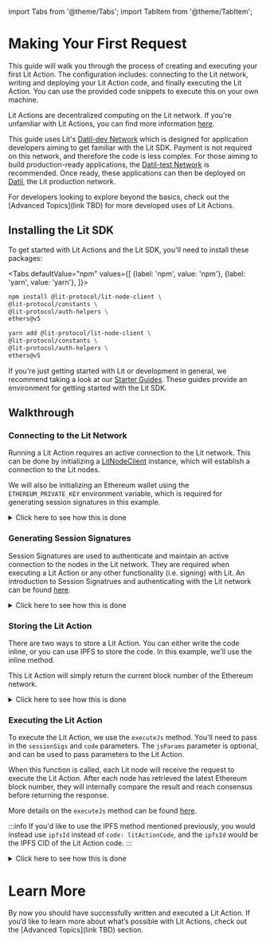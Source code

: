import Tabs from '@theme/Tabs'; import TabItem from '@theme/TabItem';

# Making Your First Request

This guide will walk you through the process of creating and executing your first Lit Action. The configuration includes: connecting to the Lit network, writing and deploying your Lit Action code, and finally executing the Lit Action. You can use the provided code snippets to execute this on your own machine.

Lit Actions are decentralized computing on the Lit network. If you're unfamiliar with Lit Actions, you can find more information [here](../../learn/lit-actions/overview.md).

This guide uses Lit's [Datil-dev Network](../../learn/overview/how-it-works/lit-networks/testnets.md) which is designed for application developers aiming to get familiar with the Lit SDK. Payment is not required on this network, and therefore the code is less complex. For those aiming to build production-ready applications, the [Datil-test Network](../../learn/overview/how-it-works/lit-networks/testnets.md) is recommended. Once ready, these applications can then be deployed on [Datil](../../learn/overview/how-it-works/lit-networks/mainnets.md), the Lit production network.

For developers looking to explore beyond the basics, check out the [Advanced Topics](link TBD) for more developed uses of Lit Actions.

## Installing the Lit SDK

To get started with Lit Actions and the Lit SDK, you'll need to install these packages:

<Tabs
defaultValue="npm"
values={[
{label: 'npm', value: 'npm'},
{label: 'yarn', value: 'yarn'},
]}>
<TabItem value="npm">

```bash
npm install @lit-protocol/lit-node-client \
@lit-protocol/constants \
@lit-protocol/auth-helpers \
ethers@v5
```

</TabItem>

<TabItem value="yarn">

```bash
yarn add @lit-protocol/lit-node-client \
@lit-protocol/constants \
@lit-protocol/auth-helpers \
ethers@v5
```

</TabItem>
</Tabs>

If you're just getting started with Lit or development in general, we recommend taking a look at our [Starter Guides](https://github.com/LIT-Protocol/developer-guides-code/tree/master/starter-guides). These guides provide an environment for getting started with the Lit SDK.

## Walkthrough

### Connecting to the Lit Network

Running a Lit Action requires an active connection to the Lit network. This can be done by initializing a [LitNodeClient](./connecting-to-lit.md) instance, which will establish a connection to the Lit nodes.

We will also be initializing an Ethereum wallet using the `ETHEREUM_PRIVATE_KEY` environment variable, which is required for generating session signatures in this example.

<details>
<summary>Click here to see how this is done</summary>
<p>

```ts
import { LitNodeClient } from "@lit-protocol/lit-node-client";
import { LitNetwork, LIT_RPC } from "@lit-protocol/constants";
import * as ethers from "ethers";

const litNodeClient = new LitNodeClient({
  litNetwork: LitNetwork.DatilDev,
  debug: false
});
await litNodeClient.connect();

const ethersWallet = new ethers.Wallet(
  process.env.ETHEREUM_PRIVATE_KEY, // Replace with your private key
  new ethers.providers.JsonRpcProvider(LIT_RPC.CHRONICLE_YELLOWSTONE)
);
```

</p>
</details>

### Generating Session Signatures

Session Signatures are used to authenticate and maintain an active connection to the nodes in the Lit network. They are required when executing a Lit Action or any other functionality (i.e. signing) with Lit. An introduction to Session Signatrues and authenticating with the Lit network can be found [here](./authenticating-with-lit.md).
<details>
<summary>Click here to see how this is done</summary>
<p>

```ts
import {
  LitAbility,
  LitActionResource,
  createSiweMessage,
  generateAuthSig,
} from "@lit-protocol/auth-helpers";

const sessionSignatures = await litNodeClient.getSessionSigs({
  chain: "ethereum",
  expiration: new Date(Date.now() + 1000 * 60 * 10).toISOString(), // 10 minutes
  resourceAbilityRequests: [
    {
      resource: new LitActionResource("*"),
      ability: LitAbility.LitActionExecution,
    },
  ],
  authNeededCallback: async ({
    uri,
    expiration,
    resourceAbilityRequests,
  }) => {
    const toSign = await createSiweMessage({
      uri,
      expiration,
      resources: resourceAbilityRequests,
      walletAddress: await ethersWallet.getAddress(),
      nonce: await litNodeClient.getLatestBlockhash(),
      litNodeClient,
    });

    return await generateAuthSig({
      signer: ethersWallet,
      toSign,
    });
  },
});
```
</p>
</details>

### Storing the Lit Action

There are two ways to store a Lit Action. You can either write the code inline, or you can use IPFS to store the code. In this example, we'll use the inline method.

This Lit Action will simply return the current block number of the Ethereum network.
<details>
<summary>Click here to see how this is done</summary>
<p>

```jsx
//@ts-nocheck

const _litActionCode = async () => {
  try {
    const provider = new ethers.providers.JsonRpcProvider("https://ethereum.blockpi.network/v1/rpc/public");
    const blockNumber = await provider.getBlockNumber();
    LitActions.setResponse({ response: "Blocknumber: " + blockNumber });
  } catch (error) {
    LitActions.setResponse({ response: error.message });
  }
};

export const litActionCode = `(${_litActionCode.toString()})();`;
```

</p>
</details>

### Executing the Lit Action

To execute the Lit Action, we use the `executeJs` method. You'll need to pass in the `sessionSigs` and `code` parameters. The `jsParams` parameter is optional, and can be used to pass parameters to the Lit Action. 

When this function is called, each Lit node will receive the request to execute the Lit Action. After each node has retrieved the latest Ethereum block number, they will internally compare the result and reach consensus before returning the response.

More details on the `executeJs` method can be found [here](https://v6-api-doc-lit-js-sdk.vercel.app/interfaces/types_src.JsonExecutionSdkParams.html).

:::info
If you'd like to use the IPFS method mentioned previously, you would instead use `ipfsId` instead of `code: litActionCode`, and the `ipfsId` would be the IPFS CID of the Lit Action code.
:::

<details>
<summary>Click here to see how this is done</summary>
<p>

```ts
const response = await litNodeClient.executeJs({
    sessionSigs,
    code: litActionCode,
});
```

Response:

```json
{
  success: true,
  signedData: {},
  decryptedData: {},
  claimData: {},
  response: 'Blocknumber: 20879532',
  logs: undefined
}
```
</p>
</details>

# Learn More

By now you should have successfully written and executed a Lit Action. If you’d like to learn more about what’s possible with Lit Actions, check out the [Advanced Topics](link TBD) section.

<FeedbackComponent/>


